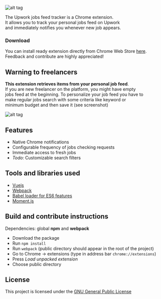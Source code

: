 ![alt tag](https://raw.githubusercontent.com/neeilya/upwork-jobs-feed-tracker/master/promotional.png)

The Upwork jobs feed tracker is a Chrome extension.  
It allows you to track your personal jobs feed on Upwork  
and immediately notifies you whenever new job appears.

### Download
You can install ready extension directly from Chrome Web Store [here](https://chrome.google.com/webstore/detail/upwork-jobs-feed-tracker/gcjmekbfkkmaccloaoccfiohjnmgkddm).  
Feedback and contribute are highly appreciated!

## Warning to freelancers
**This extension retrieves items from your personal job feed**.  
If you are new freelancer on the platform, you might have empty  
jobs feed at the beginning. To personalize your job feed you have to  
make regular jobs search with some criteria like keyword or  
minimum budget and then save it (see screenshot)

![alt tag](https://raw.githubusercontent.com/neeilya/upwork-jobs-feed-tracker/master/search.png)

## Features

- Native Chrome notifications
- Configurable frequency of jobs checking requests
- Immediate access to fresh jobs
- *Todo:* Customizable search filters

## Tools and libraries used

- [Vuejs](https://github.com/vuejs)
- [Webpack](https://github.com/webpack/webpack)
- [Babel loader for ES6 features](https://babeljs.io/)
- [Moment.js](http://momentjs.com/)

## Build and contribute instructions

Dependencies: global **npm** and **webpack**
- Download the package
- Run `npm install`
- Run `webpack` (public directory should appear in the root of the project)
- Go to Chrome -> extensions (type in address bar `chrome://extensions`)
- Press *Load unpacked extension*
- Choose public directory

## License

This project is licensed under the [GNU General Public License](https://www.gnu.org/licenses/gpl-3.0.en.html)